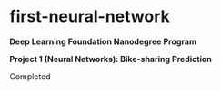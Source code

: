 # first-neural-network  

**Deep Learning Foundation Nanodegree Program**  

**Project 1 (Neural Networks): Bike-sharing Prediction**  
  
Completed

